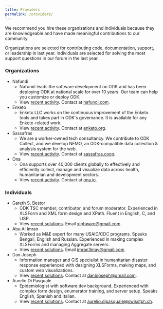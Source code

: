 ```yaml
---
title: Providers
permalink: /providers/
---
```


We recommend you hire these organizations and individuals because they are knowledgeable and have made meaningful contributions to our community. 

Organizations are selected for contributing code, documentation, support, or leadership in last year. Individuals are selected for solving the most support questions in our forum in the last year.

### Organizations

* Nafundi
	* Nafundi leads the software development on ODK and has been deploying ODK at national scale for over 10 years. Our team can help you customize or deploy ODK.
	* View [recent activity](https://forum.getodk.org/g/nafundi/activity). Contact at [nafundi.com](https://nafundi.com).
* Enketo
	* Enketo LLC works on the continuous improvement of the Enketo tools and takes part in ODK's governance. It is available for any Enketo-related work.
	* View [recent activity](https://forum.getodk.org/g/enketo/activity). Contact at [enketo.org](https://enketo.org).
* Sassafras
	* We are a worker-owned tech consultancy. We contribute to ODK Collect, and we develop NEMO, an ODK-compatible data collection & analysis system for the web.
	* View [recent activity](https://forum.getodk.org/g/sassafras/activity). Contact at [sassafras.coop](https://sassafras.coop).
* Ona
	* Ona supports over 40,000 clients globally to effectively and efficiently collect, manage and visualize data across health, humanitarian and development sectors.
	* View [recent activity](https://forum.getodk.org/g/ona/activity). Contact at [ona.io](https://ona.io).

### Individuals

* Gareth S. Bestor
	* ODK TSC member, contributor, and forum moderator. Experienced in XLSForm and XML form design and XPath. Fluent in English, C, and LISP.
	* View [recent solutions](https://forum.getodk.org/u/Xiphware/activity/solved). Email [xiphware@gmail.com](mailto:xiphware@gmail.com).
* Abu Al Imran
	* Worked as M&E expert for many USAID/CDC programs. Speaks Bengali, English and Russian. Experienced in making complex XLSForms and managing Aggregate servers.
	* View [recent solutions](https://forum.getodk.org/u/A.N.M_AL-IMRAN/activity/solved). Email [imran3may@gmail.com](mailto:email@example.com).
* Dan Joseph
	* Information manager and GIS specialist in humanitarian disaster response experienced with designing XLSForms, making maps, and custom web visualizations.
	* View [recent solutions](https://forum.getodk.org/u/danbjoseph/activity/solved). Contact at [danbjoseph@gmail.com](mailto:danbjoseph@gmail.com).
* Aurelio Di Pasquale
	* Epidemiologist with software dev background. Experienced with complex form design, enumerator training, and server setup. Speaks English, Spanish and Italian.
	* View [recent solutions](https://forum.getodk.org/u/aurdipas/activity/solved). Contact at [aurelio.dipasquale@swisstph.ch](mailto:aurelio.dipasquale@swisstph.ch).